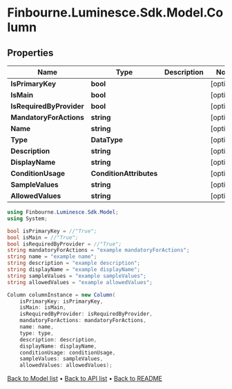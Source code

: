 # Finbourne.Luminesce.Sdk.Model.Column

## Properties

Name | Type | Description | Notes
------------ | ------------- | ------------- | -------------
**IsPrimaryKey** | **bool** |  | [optional] 
**IsMain** | **bool** |  | [optional] 
**IsRequiredByProvider** | **bool** |  | [optional] 
**MandatoryForActions** | **string** |  | [optional] 
**Name** | **string** |  | [optional] 
**Type** | **DataType** |  | [optional] 
**Description** | **string** |  | [optional] 
**DisplayName** | **string** |  | [optional] 
**ConditionUsage** | **ConditionAttributes** |  | [optional] 
**SampleValues** | **string** |  | [optional] 
**AllowedValues** | **string** |  | [optional] 

```csharp
using Finbourne.Luminesce.Sdk.Model;
using System;

bool isPrimaryKey = //"True";
bool isMain = //"True";
bool isRequiredByProvider = //"True";
string mandatoryForActions = "example mandatoryForActions";
string name = "example name";
string description = "example description";
string displayName = "example displayName";
string sampleValues = "example sampleValues";
string allowedValues = "example allowedValues";

Column columnInstance = new Column(
    isPrimaryKey: isPrimaryKey,
    isMain: isMain,
    isRequiredByProvider: isRequiredByProvider,
    mandatoryForActions: mandatoryForActions,
    name: name,
    type: type,
    description: description,
    displayName: displayName,
    conditionUsage: conditionUsage,
    sampleValues: sampleValues,
    allowedValues: allowedValues);
```

[Back to Model list](../README.md#documentation-for-models) &#8226; [Back to API list](../README.md#documentation-for-api-endpoints) &#8226; [Back to README](../README.md)
